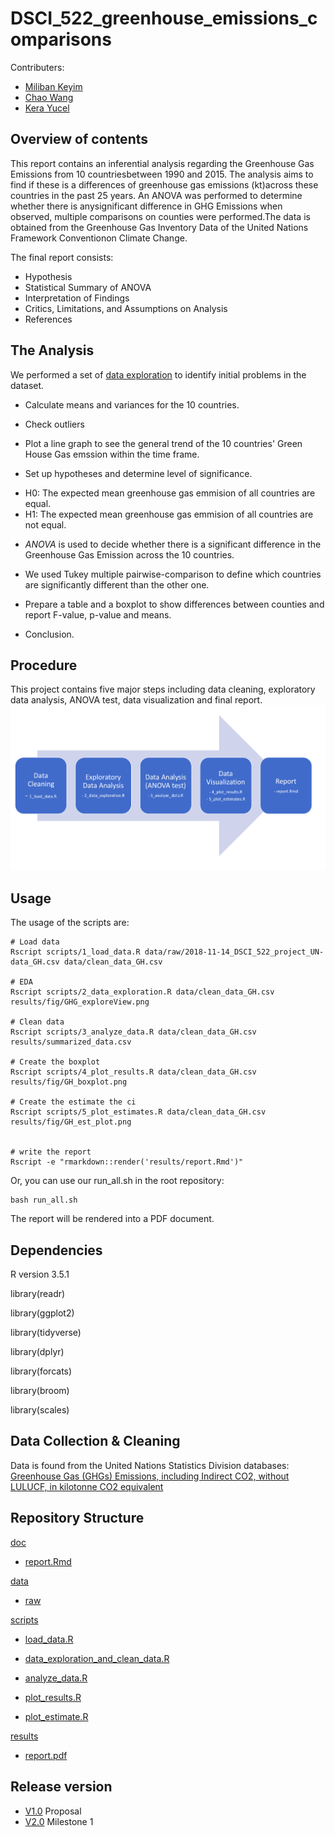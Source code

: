 # DSCI_522_greenhouse_emissions_comparisons

Contributers:
- [Miliban Keyim](https://github.com/mkeyim)
- [Chao Wang](https://github.com/chaomander2018)
- [Kera Yucel](https://github.com/K3ra-y)  

## Overview of contents

This report contains an inferential analysis regarding the Greenhouse Gas Emissions from 10 countriesbetween 1990 and 2015. The analysis aims to find if these is a differences of greenhouse gas emissions (kt)across these countries in the past 25 years. An ANOVA was performed to determine whether there is anysignificant difference in GHG Emissions when observed, multiple comparisons on counties were performed.The data is obtained from the Greenhouse Gas Inventory Data of the United Nations Framework Conventionon Climate Change.

The final report consists:
- Hypothesis
- Statistical Summary of ANOVA
- Interpretation of Findings
- Critics, Limitations, and Assumptions on Analysis
- References

## The Analysis
We performed a set of [data exploration](https://besjournals.onlinelibrary.wiley.com/doi/full/10.1111/j.2041-210X.2009.00001.x) to identify initial problems in the dataset.

- Calculate means and variances for the 10 countries.

- Check outliers

- Plot a line graph to see the general trend of the 10 countries' Green House Gas emssion within the time frame.

- Set up hypotheses and determine level of significance.  
 
 * H0: The expected mean greenhouse gas emmision of all countries are equal.
 * H1: The expected mean greenhouse gas emmision of all countries are not equal.

- *ANOVA* is used to decide whether there is a significant difference in the Greenhouse Gas Emission across the 10 countries.

- We used Tukey multiple pairwise-comparison to define which countries are significantly different than the other one.

- Prepare a table and a boxplot to show differences between counties and report F-value, p-value and means.

- Conclusion.


## Procedure

This project contains five major steps including data cleaning, exploratory data analysis, ANOVA test, data visualization and final report.
![analysis process chart](data/procedure.png)

## Usage
The usage of the scripts are:
```
# Load data
Rscript scripts/1_load_data.R data/raw/2018-11-14_DSCI_522_project_UN-data_GH.csv data/clean_data_GH.csv

# EDA
Rscript scripts/2_data_exploration.R data/clean_data_GH.csv results/fig/GHG_exploreView.png

# Clean data
Rscript scripts/3_analyze_data.R data/clean_data_GH.csv results/summarized_data.csv

# Create the boxplot
Rscript scripts/4_plot_results.R data/clean_data_GH.csv results/fig/GH_boxplot.png

# Create the estimate the ci
Rscript scripts/5_plot_estimates.R data/clean_data_GH.csv results/fig/GH_est_plot.png


# write the report
Rscript -e "rmarkdown::render('results/report.Rmd')"
```

Or, you can use our run_all.sh in the root repository:
```
bash run_all.sh
```
The report will be rendered into a PDF document.

## Dependencies

R version 3.5.1

library(readr)

library(ggplot2)

library(tidyverse)

library(dplyr)

library(forcats)

library(broom)

library(scales)


## Data Collection & Cleaning

Data is found from the United Nations Statistics Division databases: [Greenhouse Gas (GHGs) Emissions, including Indirect CO2, without LULUCF, in kilotonne CO2 equivalent](http://data.un.org/Data.aspx?d=GHG&f=seriesID%3aGH2)

## Repository Structure

[doc](https://github.com/UBC-MDS/DSCI_522_greenhouse_emissions_comparisons/tree/master/doc)

  - [report.Rmd](https://github.com/UBC-MDS/DSCI_522_greenhouse_emissions_comparisons/blob/master/doc/report.Rmd)

[data](https://github.com/UBC-MDS/DSCI_522_greenhouse_emissions_comparisons/tree/master/data)
  - [raw](https://github.com/UBC-MDS/DSCI_522_greenhouse_emissions_comparisons/tree/master/data/raw)

[scripts](https://github.com/UBC-MDS/DSCI_522_greenhouse_emissions_comparisons/tree/master/scripts)
  - [load_data.R](https://github.com/UBC-MDS/DSCI_522_greenhouse_emissions_comparisons/blob/master/scripts/1_load_data.R)
  
  - [data_exploration_and_clean_data.R](https://github.com/UBC-MDS/DSCI_522_greenhouse_emissions_comparisons/blob/master/scripts/2_data_exploration.R)

  - [analyze_data.R](https://github.com/UBC-MDS/DSCI_522_greenhouse_emissions_comparisons/blob/master/scripts/3_analyze_data.R)
  
  - [plot_results.R](https://github.com/UBC-MDS/DSCI_522_greenhouse_emissions_comparisons/blob/master/scripts/4_plot_results.R)
  
  - [plot_estimate.R](https://github.com/UBC-MDS/DSCI_522_greenhouse_emissions_comparisons/blob/master/scripts/5_plot_estimates.R)

[results](https://github.com/UBC-MDS/DSCI_522_greenhouse_emissions_comparisons/tree/master/results)

  - [report.pdf](https://github.com/UBC-MDS/DSCI_522_greenhouse_emissions_comparisons/blob/master/results/report.pdf)
  

## Release version
 - [V1.0](https://github.com/UBC-MDS/DSCI_522_greenhouse_emissions_comparisons/releases/tag/v1.0) Proposal
 - [V2.0](https://github.com/UBC-MDS/DSCI_522_greenhouse_emissions_comparisons/releases/tag/v2.0) Milestone 1 
